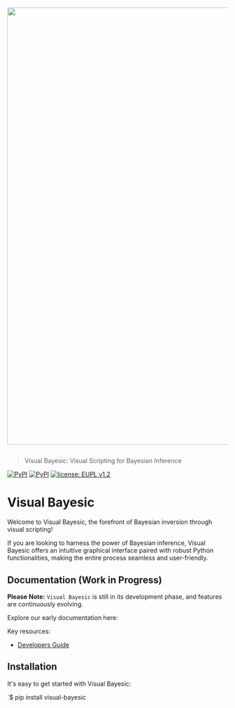 # <p align="center"><img src="docs/readme_images/header_combined_slim.png" width="1000"></p>

> Visual Bayesic: Visual Scripting for Bayesian Inference

[![PyPI](https://img.shields.io/badge/python-3-blue.svg)](https://www.python.org/downloads/)
[![PyPI](https://img.shields.io/badge/pypi-1.0-blue.svg)](https://pypi.org/project/gempy/)
[![license: EUPL v1.2](https://img.shields.io/badge/license-EUPL%20v1.2-blue.svg)](https://github.com/cgre-aachen/gempy/blob/master/LICENSE)


Visual Bayesic
==============

Welcome to Visual Bayesic, the forefront of Bayesian inversion through visual scripting! 

If you are looking to harness the power of Bayesian inference, Visual Bayesic offers an intuitive graphical interface paired with robust Python functionalities, making the entire process seamless and user-friendly.

Documentation (Work in Progress)
--------------------------------

**Please Note:** ``Visual Bayesic`` is still in its development phase, and features are continuously evolving.

Explore our early documentation here:

Key resources:
- [Developers Guide](https://terranigma-solutions.github.io/visual-bayesic-xircuits/)


Installation
------------

It's easy to get started with Visual Bayesic:

`$ pip install visual-bayesic


